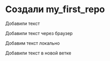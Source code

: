 # Создали my_first_repo

Добавили текст


Добавили текст через браузер

Добавим текст локально 

Добавили текст в новой ветке

